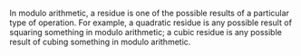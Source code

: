In modulo arithmetic, a residue is one of the possible results of a
particular type of operation. For example, a quadratic residue is any
possible result of squaring something in modulo arithmetic; a cubic
residue is any possible result of cubing something in modulo arithmetic.
